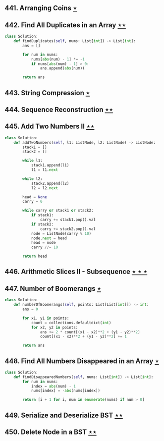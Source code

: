 ## 441. Arranging Coins [$\star$](https://leetcode.com/problems/arranging-coins)

## 442. Find All Duplicates in an Array [$\star\star$](https://leetcode.com/problems/find-all-duplicates-in-an-array)

```python
class Solution:
    def findDuplicates(self, nums: List[int]) -> List[int]:
        ans = []

        for num in nums:
            nums[abs(num) - 1] *= -1
            if nums[abs(num) - 1] > 0:
                ans.append(abs(num))

        return ans
```

## 443. String Compression [$\star$](https://leetcode.com/problems/string-compression)

## 444. Sequence Reconstruction [$\star\star$](https://leetcode.com/problems/sequence-reconstruction)

## 445. Add Two Numbers II [$\star\star$](https://leetcode.com/problems/add-two-numbers-ii)

```python
class Solution:
    def addTwoNumbers(self, l1: ListNode, l2: ListNode) -> ListNode:
        stack1 = []
        stack2 = []

        while l1:
            stack1.append(l1)
            l1 = l1.next

        while l2:
            stack2.append(l2)
            l2 = l2.next

        head = None
        carry = 0

        while carry or stack1 or stack2:
            if stack1:
                carry += stack1.pop().val
            if stack2:
                carry += stack2.pop().val
            node = ListNode(carry % 10)
            node.next = head
            head = node
            carry //= 10

        return head
```

## 446. Arithmetic Slices II - Subsequence [$\star\star\star$](https://leetcode.com/problems/arithmetic-slices-ii-subsequence)

## 447. Number of Boomerangs [$\star$](https://leetcode.com/problems/number-of-boomerangs)

```python
class Solution:
    def numberOfBoomerangs(self, points: List[List[int]]) -> int:
        ans = 0

        for x1, y1 in points:
            count = collections.defaultdict(int)
            for x2, y2 in points:
                ans += 2 * count[(x1 - x2)**2 + (y1 - y2)**2]
                count[(x1 - x2)**2 + (y1 - y2)**2] += 1

        return ans
```

## 448. Find All Numbers Disappeared in an Array [$\star$](https://leetcode.com/problems/find-all-numbers-disappeared-in-an-array)

```python
class Solution:
    def findDisappearedNumbers(self, nums: List[int]) -> List[int]:
        for num in nums:
            index = abs(num) - 1
            nums[index] = -abs(nums[index])

        return [i + 1 for i, num in enumerate(nums) if num > 0]
```

## 449. Serialize and Deserialize BST [$\star\star$](https://leetcode.com/problems/serialize-and-deserialize-bst)

## 450. Delete Node in a BST [$\star\star$](https://leetcode.com/problems/delete-node-in-a-bst)
